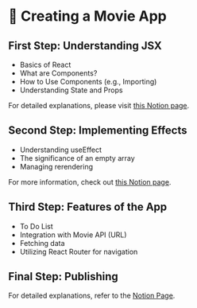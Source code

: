 # 🎥 Creating a Movie App

## First Step: Understanding JSX

- Basics of React
- What are Components?
- How to Use Components (e.g., Importing)
- Understanding State and Props

For detailed explanations, please visit [this Notion page](https://www.notion.so/7-_1-ReactJS-d15020a1fa3442ba9cb5f3906ca5528f).

## Second Step: Implementing Effects

- Understanding useEffect
- The significance of an empty array
- Managing rerendering

For more information, check out [this Notion page](https://www.notion.so/EFFECTS-8765b8e38b964646ad7f8e479da1c32b).

## Third Step: Features of the App

- To Do List
- Integration with Movie API (URL)
- Fetching data
- Utilizing React Router for navigation

## Final Step: Publishing

For detailed explanations, refer to the [Notion Page](https://www.notion.so/7-_1-ReactJS-d15020a1fa3442ba9cb5f3906ca5528f).
